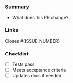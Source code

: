### Summary
- What does this PR change?

### Links
Closes #{ISSUE_NUMBER}

### Checklist
- [ ] Tests pass
- [ ] Meets acceptance criteria
- [ ] Updates docs if needed
